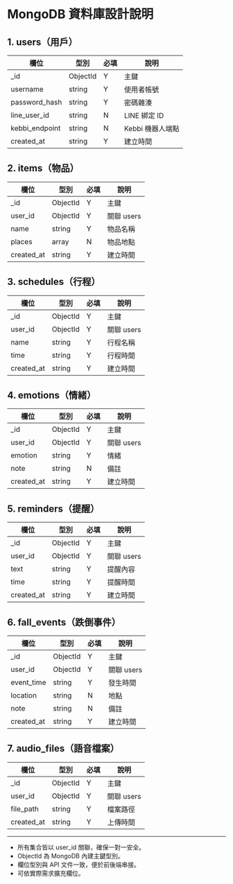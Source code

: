 # MongoDB 資料庫設計說明

## 1. users（用戶）
| 欄位           | 型別    | 必填 | 說明                |
|----------------|---------|------|---------------------|
| _id            | ObjectId| Y    | 主鍵                |
| username       | string  | Y    | 使用者帳號          |
| password_hash  | string  | Y    | 密碼雜湊            |
| line_user_id   | string  | N    | LINE 綁定 ID         |
| kebbi_endpoint | string  | N    | Kebbi 機器人端點     |
| created_at     | string  | Y    | 建立時間            |

## 2. items（物品）
| 欄位       | 型別    | 必填 | 說明         |
|------------|---------|------|--------------|
| _id        | ObjectId| Y    | 主鍵         |
| user_id    | ObjectId| Y    | 關聯 users   |
| name       | string  | Y    | 物品名稱     |
| places     | array   | N    | 物品地點     |
| created_at | string  | Y    | 建立時間     |

## 3. schedules（行程）
| 欄位       | 型別    | 必填 | 說明         |
|------------|---------|------|--------------|
| _id        | ObjectId| Y    | 主鍵         |
| user_id    | ObjectId| Y    | 關聯 users   |
| name       | string  | Y    | 行程名稱     |
| time       | string  | Y    | 行程時間     |
| created_at | string  | Y    | 建立時間     |

## 4. emotions（情緒）
| 欄位       | 型別    | 必填 | 說明         |
|------------|---------|------|--------------|
| _id        | ObjectId| Y    | 主鍵         |
| user_id    | ObjectId| Y    | 關聯 users   |
| emotion    | string  | Y    | 情緒         |
| note       | string  | N    | 備註         |
| created_at | string  | Y    | 建立時間     |

## 5. reminders（提醒）
| 欄位       | 型別    | 必填 | 說明         |
|------------|---------|------|--------------|
| _id        | ObjectId| Y    | 主鍵         |
| user_id    | ObjectId| Y    | 關聯 users   |
| text       | string  | Y    | 提醒內容     |
| time       | string  | Y    | 提醒時間     |
| created_at | string  | Y    | 建立時間     |

## 6. fall_events（跌倒事件）
| 欄位       | 型別    | 必填 | 說明         |
|------------|---------|------|--------------|
| _id        | ObjectId| Y    | 主鍵         |
| user_id    | ObjectId| Y    | 關聯 users   |
| event_time | string  | Y    | 發生時間     |
| location   | string  | N    | 地點         |
| note       | string  | N    | 備註         |
| created_at | string  | Y    | 建立時間     |

## 7. audio_files（語音檔案）
| 欄位       | 型別    | 必填 | 說明         |
|------------|---------|------|--------------|
| _id        | ObjectId| Y    | 主鍵         |
| user_id    | ObjectId| Y    | 關聯 users   |
| file_path  | string  | Y    | 檔案路徑     |
| created_at | string  | Y    | 上傳時間     |

---

- 所有集合皆以 user_id 關聯，確保一對一安全。
- ObjectId 為 MongoDB 內建主鍵型別。
- 欄位型別與 API 文件一致，便於前後端串接。
- 可依實際需求擴充欄位。
